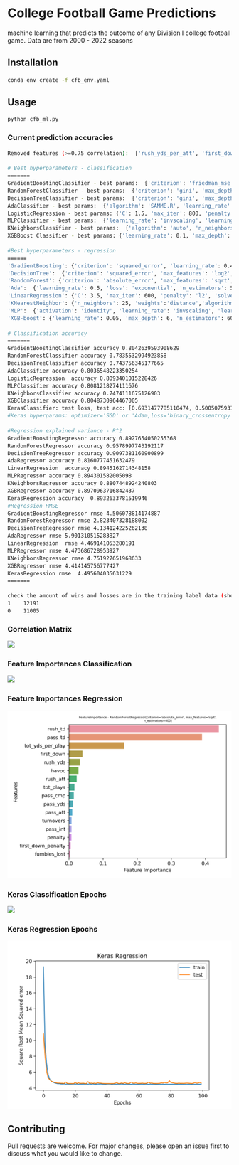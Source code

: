 # College Football Game Predictions

machine learning that predicts the outcome of any Division I college football game. Data are from 2000 - 2022 seasons

## Installation
```bash
conda env create -f cfb_env.yaml
```

## Usage

```python
python cfb_ml.py
```
### Current prediction accuracies
```bash
Removed features (>=0.75 correlation):  ['rush_yds_per_att', 'first_down_pass', 'first_down_rush', 'penalty_yds', 'pass_int']

# Best hyperparameters - classification
=======
GradientBoostingClassifier - best params:  {'criterion': 'friedman_mse', 'learning_rate': 0.30000000000000004, 'loss': 'log_loss', 'max_depth': 2, 'max_features': 'log2', 'n_estimators': 300}
RandomForestClassifier - best params:  {'criterion': 'gini', 'max_depth': 4, 'max_features': 'log2', 'n_estimators': 300}
DecisionTreeClassifier - best params:  {'criterion': 'gini', 'max_depth': 4, 'max_features': 'sqrt', 'splitter': 'best'}
AdaClassifier - best params:  {'algorithm': 'SAMME.R', 'learning_rate': 1.0, 'n_estimators': 150}
LogisticRegression - best params: {'C': 1.5, 'max_iter': 800, 'penalty': 'l2', 'solver': 'lbfgs'}
MLPClassifier - best params:  {'learning_rate': 'invscaling', 'learning_rate_init': 0.004, 'max_iter': 700, 'solver': 'lbfgs'}
KNeighborsClassifier - best params:  {'algorithm': 'auto', 'n_neighbors': 100, 'p': 1, 'weights': 'distance'}
XGBBoost Classifier - best params: {'learning_rate': 0.1, 'max_depth': 4, 'n_estimators': 180}

#Best hyperparameters - regression
======
'GradientBoosting': {'criterion': 'squared_error', 'learning_rate': 0.4, 'loss': 'absolute_error', 'max_depth': 1, 'max_features': 'log2', 'n_estimators': 300}
'DecisionTree':  {'criterion': 'squared_error', 'max_features': 'log2', 'min_samples_split': 4, 'splitter': 'random'}
'RandomForest': {'criterion': 'absolute_error', 'max_features': 'sqrt', 'min_samples_split': 4, 'n_estimators': 400}
'Ada':  {'learning_rate': 0.5, 'loss': 'exponential', 'n_estimators': 50}
'LinearRegression': {'C': 3.5, 'max_iter': 600, 'penalty': 'l2', 'solver': 'lbfgs'}
'KNearestNeighbor': {'n_neighbors': 25, 'weights':'distance','algorithm': 'brute','p': 2}
'MLP':  {'activation': 'identity', 'learning_rate': 'invscaling', 'learning_rate_init': 0.002, 'max_iter': 500, 'solver': 'adam'}
'XGB-boost': {'learning_rate': 0.05, 'max_depth': 6, 'n_estimators': 60}

# Classification accuracy
=======
GradientBoostingClassifier accuracy 0.8042639593908629
RandomForestClassifier accuracy 0.7835532994923858
DecisionTreeClassifier accuracy 0.743756345177665
AdaClassifier accuracy 0.8036548223350254
LogisticRegression  accuracy 0.8093401015228426
MLPClassifier accuracy 0.8081218274111676
KNeighborsClassifier accuracy 0.7474111675126903
XGBClassifier accuracy 0.8048730964467005
KerasClassifier: test loss, test acc: [0.6931477785110474, 0.5005075931549072]
#Keras hyperparams: optimizer='SGD' or 'Adam,loss='binary_crossentropy'

#Regression explained variance - R^2
GradientBoostingRegressor accuracy 0.8927654050255368
RandomForestRegressor accuracy 0.9578997743192117
DecisionTreeRegressor accuracy 0.9097381160900899
AdaRegressor accuracy 0.8160777451632479
LinearRegression  accuracy 0.8945162714348158
MLPRegressor accuracy 0.894301582005098
KNeighborsRegressor accuracy 0.8807448924240803
XGBRegressor accuracy 0.8970963716842437
KerasRegression accuracy  0.8932633781519946
#Regression RMSE
GradientBoostingRegressor rmse 4.506078814174887
RandomForestRegressor rmse 2.823407328188002
DecisionTreeRegressor rmse 4.134124225262138
AdaRegressor rmse 5.901310515283827
LinearRegression  rmse 4.469141053280191
MLPRegressor rmse 4.473686728953927
KNeighborsRegressor rmse 4.751927651968633
XGBRegressor rmse 4.414145756777427
KerasRegression rmse  4.495604035631229
=======

check the amount of wins and losses are in the training label data (should be almost equal):
1    12191
0    11005

```
### Correlation Matrix
![](https://github.com/bszek213/college_football_machine_learning/blob/master/correlations.png)


### Feature Importances Classification
![](https://github.com/bszek213/college_football_machine_learning/blob/master/Classification/FeatureImportance.png)

### Feature Importances Regression
![](https://github.com/bszek213/college_football_machine_learning/blob/master/Regression/FeatureImportance.png)

### Keras Classification Epochs
![](https://github.com/bszek213/college_football_machine_learning/blob/master/Classification/keras_model_acc.png)

### Keras Regression Epochs
![](https://github.com/bszek213/college_football_machine_learning/blob/master/Regression/keras_model_regression.png)

## Contributing
Pull requests are welcome. For major changes, please open an issue first to discuss what you would like to change.
